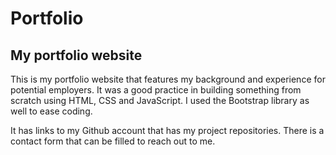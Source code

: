 # Portfolio
## My portfolio website

This is my portfolio website that features my background and experience for potential employers. 
It was a good practice in building something from scratch using HTML, CSS and JavaScript. I used 
the Bootstrap library as well to ease coding.

It has links to my Github account that has my project repositories. There is a contact form 
that can be filled to reach out to me.
